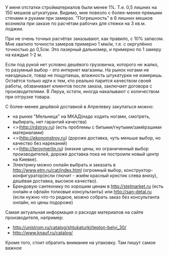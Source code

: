 У меня отстатки стройматериалов были менее 1%. Т.е. 0,5 лишних на 150 мешков штукатурки. Видимо, мне повезло с более-менее прямыми стенами и руками при замерах. "Погрешность" в 6 лишних мешков возникла при заказе по расчётам рабочих для стяжки на 3 кв.м. лоджии.

При не очень точных расчётах заказывают, как правило, с 10% запасом. Мне хватило точности замеров примерно 1 мм/м, т.е. с окргулённо точностью до 0,5см. Это лазерный дальномер, и примерно по 1 замеру на каждые 1-2 м.

Если под рукой нет условно дешёвого грузовичка, которого не жалко, то разумный выбор - это интернет магазины. На рынок ногами не наездишься, товар не пощупаешь, влажность штукатурки не измеришь. Остаётся только идти к тем, кто реально парится качеством своей работы, обзванивает клиентов после заказа, заключает договора с производителями. В Леруа, кстати, иногда накалывают с количеством при отгрузке товара.

С более-менее дешёвой доставкой в Апрелевку закупаться можно:
  * на рынке "Мельница" на МКАД(надо ходить ногами, смотреть, выбирать, нет гарантий качества)
  * <>(http://rdstroy.ru) (есть проблемы с битыми/гнутыми/замёрзшими материалами)
  * <>(http://ekonomstroy.ru) (дороже доставка, чуть меньше выбор, но качество без нареканий)
  * <>(http://leroymerlin.ru) (низкие цены, но ограниченный выбор производителей, дороже доставка пока не построили новый центр на Киевке). 
  * Электрику можно онлайн выбрать и заказать в http://www.etm.ru/cat/index.html (огромный выбор, конструктор-конфигуратор(если глючит - жмём красный крестик слева внизу), дешёвая доставка, высокое качество). 
  * Брендовую сантехнику по хорошим ценам в http://stelmarket.ru (есть онлайн и офлайн толковые консультанты) или http://san-detal.ru (если нужно что-то редкое, можно собрать заказ без консультанта онлайн, но цены подороже)


Самая актуальная информация о расходе материалов на сайте производителя, например:
  * http://unistrom.ru/catalog/shtukaturki/teplon-belyj_30/
  * http://www.knauf.ru/catalog/

Кроме того, стоит обратить внимание на упаковку. Там пишут самое важное
